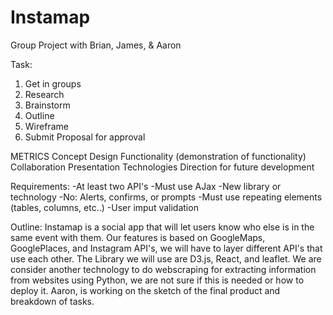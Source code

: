 # Instamap
Group Project with Brian, James, & Aaron

Task:                                                 
1) Get in groups
2) Research
3) Brainstorm
4) Outline
5) Wireframe
6) Submit Proposal for approval

METRICS
  Concept
  Design
  Functionality (demonstration of functionality)
  Collaboration
  Presentation
  Technologies
  Direction for future development
  
  Requirements:
  -At least two API's
  -Must use AJax
  -New library or technology
  -No: Alerts, confirms, or prompts
  -Must use repeating elements (tables, columns, etc..)
  -User imput validation
  
  Outline:
Instamap is a social app that will let users know who else is in the same event with them. Our features is based on GoogleMaps, GooglePlaces, and Instagram API's, we will have to layer different API's that use each other.  The Library we will use are D3.js, React, and leaflet. We are consider another technology to do webscraping for extracting information from websites using Python, we are not sure if this is needed or how to deploy it.
Aaron, is working on the sketch of the final product and breakdown of tasks.
